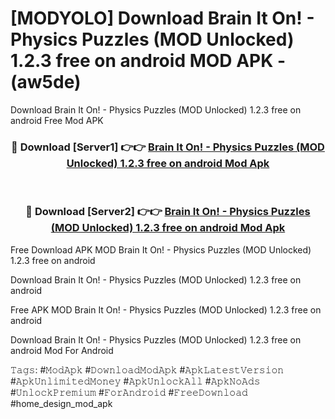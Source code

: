 # [MODYOLO] Download Brain It On! - Physics Puzzles (MOD Unlocked) 1.2.3 free on android MOD APK - (aw5de)
Download Brain It On! - Physics Puzzles (MOD Unlocked) 1.2.3 free on android Free Mod APK

<div align="center">
<h3>🔴 Download [Server1] 👉👉 <a href="https://apk-comot.site?title=Brain_It_On!_-_Physics_Puzzles_(MOD_Unlocked)_1.2.3_free_on_android">Brain It On! - Physics Puzzles (MOD Unlocked) 1.2.3 free on android Mod Apk</a></h3><br>

<h3>🔴 Download [Server2] 👉👉 <a href="https://apk-comot.site?title=Brain_It_On!_-_Physics_Puzzles_(MOD_Unlocked)_1.2.3_free_on_android">Brain It On! - Physics Puzzles (MOD Unlocked) 1.2.3 free on android Mod Apk</a></h3>
</div>


Free Download APK MOD Brain It On! - Physics Puzzles (MOD Unlocked) 1.2.3 free on android

Download Brain It On! - Physics Puzzles (MOD Unlocked) 1.2.3 free on android 

Free APK MOD Brain It On! - Physics Puzzles (MOD Unlocked) 1.2.3 free on android 

Download Brain It On! - Physics Puzzles (MOD Unlocked) 1.2.3 free on android Mod For Android

𝚃𝚊𝚐𝚜: #𝙼𝚘𝚍𝙰𝚙𝚔 #𝙳𝚘𝚠𝚗𝚕𝚘𝚊𝚍𝙼𝚘𝚍𝙰𝚙𝚔 #𝙰𝚙𝚔𝙻𝚊𝚝𝚎𝚜𝚝𝚅𝚎𝚛𝚜𝚒𝚘𝚗 #𝙰𝚙𝚔𝚄𝚗𝚕𝚒𝚖𝚒𝚝𝚎𝚍𝙼𝚘𝚗𝚎𝚢 #𝙰𝚙𝚔𝚄𝚗𝚕𝚘𝚌𝚔𝙰𝚕𝚕 #𝙰𝚙𝚔𝙽𝚘𝙰𝚍𝚜 #𝚄𝚗𝚕𝚘𝚌𝚔𝙿𝚛𝚎𝚖𝚒𝚞𝚖 #𝙵𝚘𝚛𝙰𝚗𝚍𝚛𝚘𝚒𝚍 #𝙵𝚛𝚎𝚎𝙳𝚘𝚠𝚗𝚕𝚘𝚊𝚍 #home_design_mod_apk